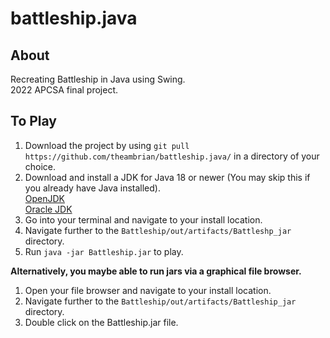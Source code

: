 battleship.java
================

About
----------
Recreating Battleship in Java using Swing.<br>
2022 APCSA final project.


To Play
----------
1. Download the project by using `git pull https://github.com/theambrian/battleship.java/` in a directory of your choice.
2. Download and install a JDK for Java 18 or newer (You may skip this if you already have Java installed).<br>
  [OpenJDK](https://jdk.java.net/18/)<br>
  [Oracle JDK](https://www.oracle.com/java/technologies/downloads/)
3. Go into your terminal and navigate to your install location.
4. Navigate further to the `Battleship/out/artifacts/Battleshp_jar` directory.
5. Run `java -jar Battleship.jar` to play.

**Alternatively, you maybe able to run jars via a graphical file browser.**
1. Open your file browser and navigate to your install location.
2. Navigate further to the `Battleship/out/artifacts/Battleship_jar` directory.
3. Double click on the Battleship.jar file.
